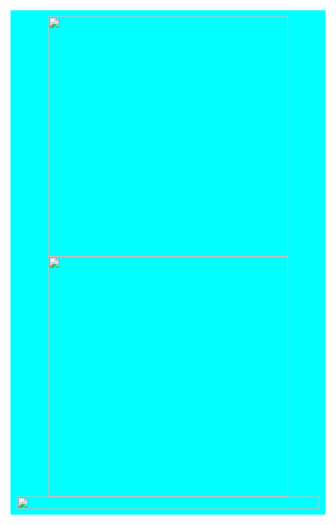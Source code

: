 <div style="width: 100%; background-color: aqua;;">
<p
                    style="justify-content: space-around; display: flex;flex-wrap: wrap; padding: 1vmin; margin: 0%;font-size: 4vmin;">
                    <img style="width: 40vw" src="
                        https://github-readme-stats.vercel.app/api?username=rohan-kulkarni-25&show_icons=true"><img
                        style="width: 40vw;"
                        src="https://github-readme-stats.vercel.app/api/top-langs/?username=rohan-kulkarni-25&layout=compact">
                    <img style="width: 100%;"
                        src="
                        https://activity-graph.herokuapp.com/graph?username=rohan-kulkarni-25&bg_color=000000&color=FFFFFF&line=FFFFFF&point=00FF00">
</p>
</div>
